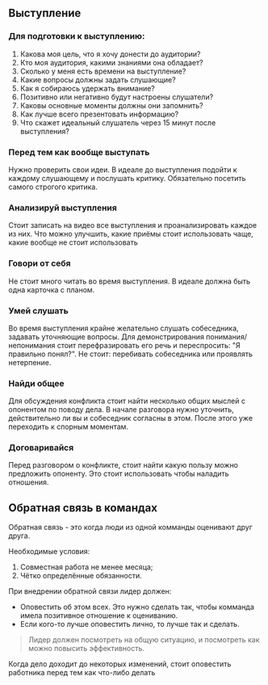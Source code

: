 ## Выступление

### Для подготовки к выступлению:

1. Какова моя цель, что я хочу донести до аудитории?
2. Кто моя аудитория, какими знаниями она обладает?
3. Сколько у меня есть времени на выступление?
4. Какие вопросы должны задать слушающие?
5. Как я собираюсь удержать внимание?
6. Позитивно или негативно будут настроены слушатели?
7. Каковы основные моменты должны они запомнить?
8. Как лучше всего презентовать информацию?
9. Что скажет идеальный слушатель через 15 минут после выступления?

### Перед тем как вообще выступать

Нужно проверить свои идеи. В идеале до выступления подойти к каждому слушающему и послушать критику. 
Обязательно посетить самого строгого критика.

### Анализируй выступления

Стоит записать на видео все выступления и проанализировать каждое из них. Что можно улучшить, какие приёмы стоит использовать чаще, какие вообще не стоит использовать

### Говори от себя

Не стоит много читать во время выступления. В идеале должна быть одна карточка с планом.

### Умей слушать

Во время выступления крайне желательно слушать собеседника, задавать уточняющие вопросы.
Для демонстрирования понимания/непонимания стоит перефразировать его речь и переспросить: "Я правильно понял?".
Не стоит: перебивать собеседника или проявлять нетерпение.

### Найди общее

Для обсуждения конфликта стоит найти несколько общих мыслей с опонентом по поводу дела.
В начале разговора нужно уточнить, действительно ли вы и собеседник согласны в этом.
После этого уже переходить к спорным моментам.


### Договаривайся

Перед разговором о конфликте, стоит найти какую пользу можно предложить опоненту.
Это стоит использовать чтобы наладить отношения.

## Обратная связь в командах

Обратная связь - это когда люди из одной комманды оценивают друг друга.

Необходимые условия:
1. Совместная работа не менее месяца;
2. Чётко определённые обязанности.

При внедрении обратной связи лидер должен:
- Оповестить об этом всех. Это нужно сделать так, чтобы комманда имела позитивное отношение к оцениванию.
- Если кого-то лучше оповестить лично, то лучше так и сделать.

> Лидер должен посмотреть на общую ситуацию, и посмотреть как можно повысить эффективность.

Когда дело доходит до некоторых изменений, стоит оповестить работника перед тем как что-либо делать

